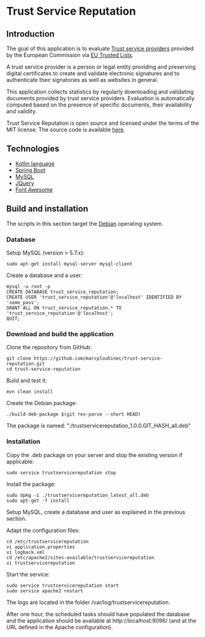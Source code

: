 # Trust Service Reputation

## Introduction
The goal of this application is to evaluate [Trust service providers](https://en.wikipedia.org/wiki/Trust_service_provider)
provided by the European Commission via [EU Trusted Lists](https://ec.europa.eu/digital-single-market/en/eu-trusted-lists-trust-service-providers).

A trust service provider is a person or legal entity providing and preserving digital certificates to create and validate electronic signatures and to authenticate
their signatories as well as websites in general.

This application collects statistics by regularly downloading and validating documents provided by trust service providers.
Evaluation is automatically computed based on the presence of specific documents, their availability and validity.

Trust Service Reputation is open source and licensed under the terms of the MIT license. The source code is available
[here](https://github.com/marcplouhinec/trust-service-reputation/).

## Technologies
* [Kotlin language](https://kotlinlang.org/)
* [Spring Boot](https://projects.spring.io/spring-boot/)
* [MySQL](https://www.mysql.com/)
* [JQuery](https://jquery.com/)
* [Font Awesome](http://fontawesome.io/)

## Build and installation
The scripts in this section target the [Debian](https://www.debian.org/) operating system.

### Database
Setup MySQL (version > 5.7.x):

    sudo apt-get install mysql-server mysql-client
    
Create a database and a user:

    mysql -u root -p
    CREATE DATABASE trust_service_reputation;
    CREATE USER 'trust_service_reputation'@'localhost' IDENTIFIED BY 'some_pass';
    GRANT ALL ON trust_service_reputation.* TO 'trust_service_reputation'@'localhost';
    QUIT;
    
### Download and build the application
Clone the repository from GitHub:

    git clone https://github.com/marcplouhinec/trust-service-reputation.git
    cd trust-service-reputation
    
Build and test it:

    mvn clean install
    
Create the Debian package:

    ./build-deb-package $(git rev-parse --short HEAD)
    
The package is named: "./trustservicereputation_1.0.0.GIT_HASH_all.deb"

### Installation
Copy the .deb package on your server and stop the existing version if applicable:

    sudo service trustservicereputation stop
    
Install the package:

    sudo dpkg -i ./trustservicereputation_latest_all.deb
    sudo apt-get -f install
    
Setup MySQL, create a database and user as explained in the previous section.

Adapt the configuration files:

    cd /etc/trustservicereputation
    vi application.properties
    vi logback.xml
    cd /etc/apache2/sites-available/trustservicereputation
    vi trustservicereputation

Start the service:

    sudo service trustservicereputation start
    sudo service apache2 restart

The logs are located in the folder /var/log/trustservicereputation.

After one hour, the scheduled tasks should have populated the database and the application
should be available at http://localhost:9096/ (and at the URL defined in the Apache configuration).
